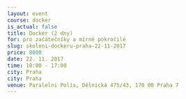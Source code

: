 ```yaml
---
layout: event
course: docker
is_actual: false
title: Docker (2 dny)
for: pro začátečníky a mírně pokročilé
slug: skoleni-dockeru-praha-22-11-2017
price: 8000
date: 22. 11. 2017
time: 10:00 - 17:00
city: Praha
city: Praha
venue: Paralelni Polis, Dělnická 475/43, 170 00 Praha 7
---
```



